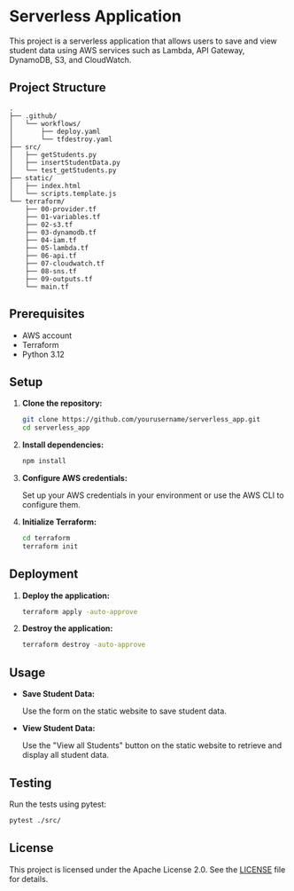 # Serverless Application

This project is a serverless application that allows users to save and view student data using AWS services such as Lambda, API Gateway, DynamoDB, S3, and CloudWatch.

## Project Structure

```
.
├── .github/
│   └── workflows/
│       ├── deploy.yaml
│       └── tfdestroy.yaml
├── src/
│   ├── getStudents.py
│   ├── insertStudentData.py
│   └── test_getStudents.py
├── static/
│   ├── index.html
│   └── scripts.template.js
└── terraform/
    ├── 00-provider.tf
    ├── 01-variables.tf
    ├── 02-s3.tf
    ├── 03-dynamodb.tf
    ├── 04-iam.tf
    ├── 05-lambda.tf
    ├── 06-api.tf
    ├── 07-cloudwatch.tf
    ├── 08-sns.tf
    ├── 09-outputs.tf
    └── main.tf
```

## Prerequisites

- AWS account
- Terraform
- Python 3.12

## Setup

1. **Clone the repository:**

    ```sh
    git clone https://github.com/yourusername/serverless_app.git
    cd serverless_app
    ```

2. **Install dependencies:**

    ```sh
    npm install
    ```

3. **Configure AWS credentials:**

    Set up your AWS credentials in your environment or use the AWS CLI to configure them.

4. **Initialize Terraform:**

    ```sh
    cd terraform
    terraform init
    ```

## Deployment

1. **Deploy the application:**

    ```sh
    terraform apply -auto-approve
    ```

2. **Destroy the application:**

    ```sh
    terraform destroy -auto-approve
    ```

## Usage

- **Save Student Data:**

    Use the form on the static website to save student data.

- **View Student Data:**

    Use the "View all Students" button on the static website to retrieve and display all student data.

## Testing

Run the tests using pytest:

```sh
pytest ./src/
```

## License

This project is licensed under the Apache License 2.0. See the [LICENSE](LICENSE) file for details.
```
